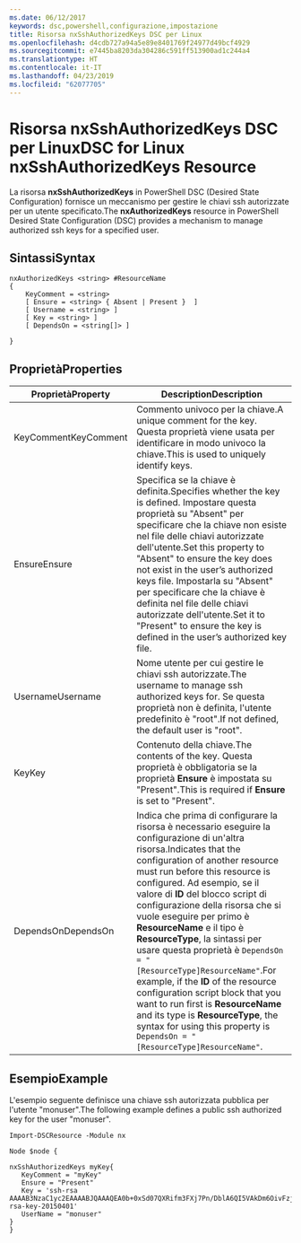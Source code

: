 ```yaml
---
ms.date: 06/12/2017
keywords: dsc,powershell,configurazione,impostazione
title: Risorsa nxSshAuthorizedKeys DSC per Linux
ms.openlocfilehash: d4cdb727a94a5e89e8401769f24977d49bcf4929
ms.sourcegitcommit: e7445ba8203da304286c591ff513900ad1c244a4
ms.translationtype: HT
ms.contentlocale: it-IT
ms.lasthandoff: 04/23/2019
ms.locfileid: "62077705"
---
```

# <a name="dsc-for-linux-nxsshauthorizedkeys-resource"></a><span data-ttu-id="2865b-103">Risorsa nxSshAuthorizedKeys DSC per Linux</span><span class="sxs-lookup"><span data-stu-id="2865b-103">DSC for Linux nxSshAuthorizedKeys Resource</span></span>

<span data-ttu-id="2865b-104">La risorsa **nxSshAuthorizedKeys** in PowerShell DSC (Desired State Configuration) fornisce un meccanismo per gestire le chiavi ssh autorizzate per un utente specificato.</span><span class="sxs-lookup"><span data-stu-id="2865b-104">The **nxAuthorizedKeys** resource in PowerShell Desired State Configuration (DSC) provides a mechanism to manage authorized ssh keys for a specified user.</span></span>

## <a name="syntax"></a><span data-ttu-id="2865b-105">Sintassi</span><span class="sxs-lookup"><span data-stu-id="2865b-105">Syntax</span></span>

```
nxAuthorizedKeys <string> #ResourceName
{
    KeyComment = <string>
    [ Ensure = <string> { Absent | Present }  ]
    [ Username = <string> ]
    [ Key = <string> ]
    [ DependsOn = <string[]> ]

}
```

## <a name="properties"></a><span data-ttu-id="2865b-106">Proprietà</span><span class="sxs-lookup"><span data-stu-id="2865b-106">Properties</span></span>

|  <span data-ttu-id="2865b-107">Proprietà</span><span class="sxs-lookup"><span data-stu-id="2865b-107">Property</span></span> |  <span data-ttu-id="2865b-108">Description</span><span class="sxs-lookup"><span data-stu-id="2865b-108">Description</span></span> |
|---|---|
| <span data-ttu-id="2865b-109">KeyComment</span><span class="sxs-lookup"><span data-stu-id="2865b-109">KeyComment</span></span>| <span data-ttu-id="2865b-110">Commento univoco per la chiave.</span><span class="sxs-lookup"><span data-stu-id="2865b-110">A unique comment for the key.</span></span> <span data-ttu-id="2865b-111">Questa proprietà viene usata per identificare in modo univoco la chiave.</span><span class="sxs-lookup"><span data-stu-id="2865b-111">This is used to uniquely identify keys.</span></span>|
| <span data-ttu-id="2865b-112">Ensure</span><span class="sxs-lookup"><span data-stu-id="2865b-112">Ensure</span></span>| <span data-ttu-id="2865b-113">Specifica se la chiave è definita.</span><span class="sxs-lookup"><span data-stu-id="2865b-113">Specifies whether the key is defined.</span></span> <span data-ttu-id="2865b-114">Impostare questa proprietà su "Absent" per specificare che la chiave non esiste nel file delle chiavi autorizzate dell'utente.</span><span class="sxs-lookup"><span data-stu-id="2865b-114">Set this property to "Absent" to ensure the key does not exist in the user’s authorized keys file.</span></span> <span data-ttu-id="2865b-115">Impostarla su "Absent" per specificare che la chiave è definita nel file delle chiavi autorizzate dell'utente.</span><span class="sxs-lookup"><span data-stu-id="2865b-115">Set it to "Present" to ensure the key is defined in the user’s authorized key file.</span></span>|
| <span data-ttu-id="2865b-116">Username</span><span class="sxs-lookup"><span data-stu-id="2865b-116">Username</span></span>| <span data-ttu-id="2865b-117">Nome utente per cui gestire le chiavi ssh autorizzate.</span><span class="sxs-lookup"><span data-stu-id="2865b-117">The username to manage ssh authorized keys for.</span></span> <span data-ttu-id="2865b-118">Se questa proprietà non è definita, l'utente predefinito è "root".</span><span class="sxs-lookup"><span data-stu-id="2865b-118">If not defined, the default user is "root".</span></span>|
| <span data-ttu-id="2865b-119">Key</span><span class="sxs-lookup"><span data-stu-id="2865b-119">Key</span></span>| <span data-ttu-id="2865b-120">Contenuto della chiave.</span><span class="sxs-lookup"><span data-stu-id="2865b-120">The contents of the key.</span></span> <span data-ttu-id="2865b-121">Questa proprietà è obbligatoria se la proprietà **Ensure** è impostata su "Present".</span><span class="sxs-lookup"><span data-stu-id="2865b-121">This is required if **Ensure** is set to "Present".</span></span>|
| <span data-ttu-id="2865b-122">DependsOn</span><span class="sxs-lookup"><span data-stu-id="2865b-122">DependsOn</span></span> | <span data-ttu-id="2865b-123">Indica che prima di configurare la risorsa è necessario eseguire la configurazione di un'altra risorsa.</span><span class="sxs-lookup"><span data-stu-id="2865b-123">Indicates that the configuration of another resource must run before this resource is configured.</span></span> <span data-ttu-id="2865b-124">Ad esempio, se il valore di **ID** del blocco script di configurazione della risorsa che si vuole eseguire per primo è **ResourceName** e il tipo è **ResourceType**, la sintassi per usare questa proprietà è `DependsOn = "[ResourceType]ResourceName"`.</span><span class="sxs-lookup"><span data-stu-id="2865b-124">For example, if the **ID** of the resource configuration script block that you want to run first is **ResourceName** and its type is **ResourceType**, the syntax for using this property is `DependsOn = "[ResourceType]ResourceName"`.</span></span>|

## <a name="example"></a><span data-ttu-id="2865b-125">Esempio</span><span class="sxs-lookup"><span data-stu-id="2865b-125">Example</span></span>

<span data-ttu-id="2865b-126">L'esempio seguente definisce una chiave ssh autorizzata pubblica per l'utente "monuser".</span><span class="sxs-lookup"><span data-stu-id="2865b-126">The following example defines a public ssh authorized key for the user "monuser".</span></span>

```
Import-DSCResource -Module nx

Node $node {

nxSshAuthorizedKeys myKey{
   KeyComment = "myKey"
   Ensure = "Present"
   Key = 'ssh-rsa AAAAB3NzaC1yc2EAAAABJQAAAQEA0b+0xSd07QXRifm3FXj7Pn/DblA6QI5VAkDm6OivFzj3U6qGD1VJ6AAxWPCyMl/qhtpRtxZJDu/TxD8AyZNgc8aN2CljN1hOMbBRvH2q5QPf/nCnnJRaGsrxIqZjyZdYo9ZEEzjZUuMDM5HI1LA9B99k/K6PK2Bc1NLivpu7nbtVG2tLOQs+GefsnHuetsRMwo/+c3LtwYm9M0XfkGjYVCLO4CoFuSQpvX6AB3TedUy6NZ0iuxC0kRGg1rIQTwSRcw+McLhslF0drs33fw6tYdzlLBnnzimShMuiDWiT37WqCRovRGYrGCaEFGTG2e0CN8Co8nryXkyWc6NSDNpMzw== rsa-key-20150401'
   UserName = "monuser"
}
}
```